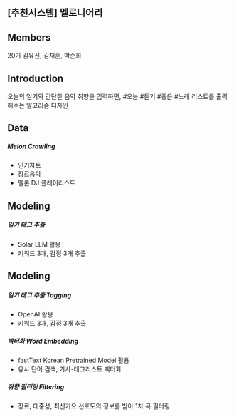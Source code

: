 ## [추천시스템] 멜로니어리 

## Members

20기 김유진, 김재훈, 박준희 

## Introduction 

오늘의 일기와 간단한 음악 취향을 입력하면, \#오늘 \#듣기 \#좋은 \#노래 리스트를 출력해주는 알고리즘 디자인 

## Data

##### Melon Crawling
- 인기차트
- 장르음악
- 멜론 DJ 플레이리스트 

## Modeling

##### 일기 태그 추출 
- Solar LLM 활용
- 키워드 3개, 감정 3개 추출 

## Modeling

##### 일기 태그 추출 Tagging
- OpenAI 활용
- 키워드 3개, 감정 3개 추출

##### 벡터화 Word Embedding
- fastText Korean Pretrained Model 활용 
- 유사 단어 검색, 가사-태그리스트 벡터화

##### 취향 필터링 Filtering
- 장르, 대중성, 최신가요 선호도의 정보를 받아 1차 곡 필터링
